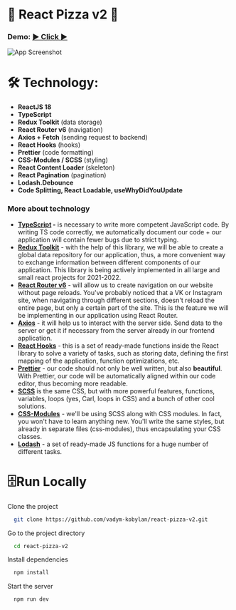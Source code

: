 # 🍕 React Pizza v2 🍕

### Demo: [**▶️ Click ▶️**](https://react-pizza-v2-by-alongo.vercel.app/)

![App Screenshot](https://react-pizza-v2-by-alongo.vercel.app/project-image.png)

# 🛠 Technology:

- **ReactJS 18**
- **TypeScript**
- **Redux Toolkit** (data storage)
- **React Router v6** (navigation)
- **Axios + Fetch** (sending request to backend)
- **React Hooks** (hooks)
- **Prettier** (code formatting)
- **CSS-Modules / SCSS** (styling)
- **React Content Loader** (skeleton)
- **React Pagination** (pagination)
- **Lodash.Debounce**
- **Code Splitting, React Loadable, useWhyDidYouUpdate**

### More about technology

- **[TypeScript](https://www.typescriptlang.org/) -** is necessary to write more competent JavaScript code. By writing TS code correctly, we automatically document our code + our application will contain fewer bugs due to strict typing.
- **[Redux Toolkit](https://redux-toolkit.js.org/)** - with the help of this library, we will be able to create a global data repository for our application, thus, a more convenient way to exchange information between different components of our application. This library is being actively implemented in all large and small react projects for 2021-2022.
- **[React Router v6](https://reactrouter.com/docs/en/v6/getting-started/overview)** - will allow us to create navigation on our website without page reloads. You've probably noticed that a VK or Instagram site, when navigating through different sections, doesn't reload the entire page, but only a certain part of the site. This is the feature we will be implementing in our application using React Router.
- **[Axios](https://github.com/axios/axios)** - it will help us to interact with the server side. Send data to the server or get it if necessary from the server already in our frontend application.
- **[React Hooks](https://ru.reactjs.org/docs/hooks-intro.html)** - this is a set of ready-made functions inside the React library to solve a variety of tasks, such as storing data, defining the first mapping of the application, function optimizations, etc.
- **[Prettier](https://prettier.io/)** - our code should not only be well written, but also **beautiful**. With Prettier, our code will be automatically aligned within our code editor, thus becoming more readable.
- **[SCSS](https://sass-scss.ru/)** is the same CSS, but with more powerful features, functions, variables, loops (yes, Carl, loops in CSS) and a bunch of other cool solutions.
- **[CSS-Modules](https://github.com/css-modules/css-modules)** - we'll be using SCSS along with CSS modules. In fact, you won't have to learn anything new. You'll write the same styles, but already in separate files (css-modules), thus encapsulating your CSS classes.
- **[Lodash](https://lodash.com/docs)** - a set of ready-made JS functions for a huge number of different tasks.

# 🗄Run Locally

Clone the project

```bash
  git clone https://github.com/vadym-kobylan/react-pizza-v2.git
```

Go to the project directory

```bash
  cd react-pizza-v2
```

Install dependencies

```bash
  npm install
```

Start the server

```bash
  npm run dev
```
